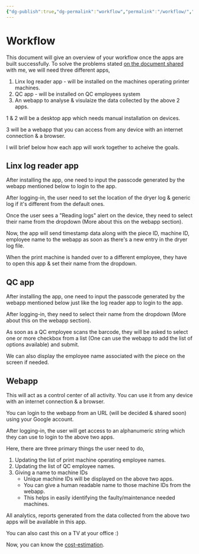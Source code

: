 ```yaml
---
{"dg-publish":true,"dg-permalink":"workflow","permalink":"/workflow/","dgHomeLink":false}
---
```


# Workflow
This document will give an overview of your workflow once the apps are built successfully. To solve the problems stated [on the document shared](https://docs.google.com/document/d/1mE5er1zjdZ5NH9xa5XhB6Irt0G35ejhzAxCoT5Pdguk/edit) with me, we will need three different apps,

 1. Linx log reader app - will be installed on the machines operating printer machines.
 2. QC app - will be installed on QC employees system
 3. An webapp to analyse & visulaize the data collected by the above 2 apps.

1 & 2 will be a desktop app which needs manual installation on devices.

3 will be a webapp that you can access from any device with an internet connection & a browser.

I will brief below how each app will work together to acheive the goals.

## Linx log reader app
After installing the app, one need to input the passcode generated by the webapp mentioned below to login to the app.

After logging-in, the user need to set the location of the dryer log & generic log if it's different from the default ones. 

Once the user sees a "Reading logs" alert on the device, they need to select their name from the dropdown (More about this on the webapp section).

Now, the app will send timestamp data along with the piece ID, machine ID, employee name to the webapp as soon as there's a new entry in the dryer log file.

When the print machine is handed over to a different employee, they have to open this app & set their name from the dropdown.


## QC app
After installing the app, one need to input the passcode generated by the webapp mentioned below just like the log reader app to login to the app.

After logging-in, they need to select their name from the dropdown (More about this on the webapp section).

As soon as a QC employee scans the barcode, they will be asked to select one or more checkbox from a list (One can use the webapp to add the list of options available) and submit.

We can also display the employee name associated with the piece on the screen if needed.

## Webapp
This will act as a control center of all activity. You can use it from any device with an internet connection & a browser.

You can login to the webapp from an URL (will be decided & shared soon) using your Google account.

After logging-in, the user will get access to an alphanumeric string which they can use to login to the above two apps.

Here, there are three primary things the user need to do,
   1. Updating the list of print machine operating employee names.
   2. Updating the list of QC employee names.
   3. Giving a name to machine IDs 
	   - Unique machine IDs will be displayed on the above two apps.
	   - You can give a human readable name to those machine IDs from the webapp.
	   - This helps in easily identifying the faulty/maintenance needed machines.

All analytics, reports generated from the data collected from the above two apps will be available in this app. 

You can also cast this on a TV at your office :)

Now, you can know the [cost-estimation](https://ganapa.netlify.app/cost-estimate/).